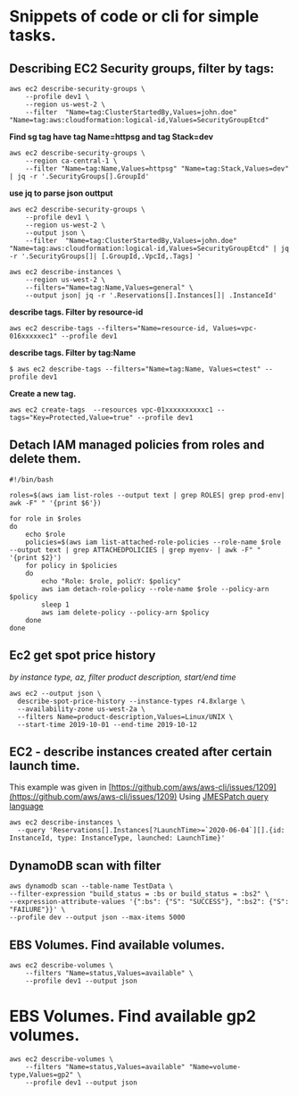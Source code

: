 # Snippets of code or cli for simple tasks.

## Describing EC2 Security groups, filter by tags:


```
aws ec2 describe-security-groups \
    --profile dev1 \
    --region us-west-2 \
    --filter  "Name=tag:ClusterStartedBy,Values=john.doe" "Name=tag:aws:cloudformation:logical-id,Values=SecurityGroupEtcd"
```

**Find sg tag have tag Name=httpsg and tag Stack=dev**
```
aws ec2 describe-security-groups \
    --region ca-central-1 \
    --filter "Name=tag:Name,Values=httpsg" "Name=tag:Stack,Values=dev" | jq -r '.SecurityGroups[].GroupId'
```

**use jq to parse json outtput**
```
aws ec2 describe-security-groups \
    --profile dev1 \
    --region us-west-2 \
    --output json \
    --filter  "Name=tag:ClusterStartedBy,Values=john.doe" "Name=tag:aws:cloudformation:logical-id,Values=SecurityGroupEtcd" | jq -r '.SecurityGroups[]| [.GroupId,.VpcId,.Tags] '

```


```
aws ec2 describe-instances \
    --region us-west-2 \
    --filters="Name=tag:Name,Values=general" \
    --output json| jq -r '.Reservations[].Instances[]| .InstanceId'

```

**describe tags. Filter by resource-id**
```
aws ec2 describe-tags --filters="Name=resource-id, Values=vpc-016xxxxxec1" --profile dev1 
```

**describe tags. Filter by tag:Name**
```
$ aws ec2 describe-tags --filters="Name=tag:Name, Values=ctest" --profile dev1 
```

**Create a new tag.**
```
aws ec2 create-tags  --resources vpc-01xxxxxxxxxxc1 --tags="Key=Protected,Value=true" --profile dev1
```


## Detach IAM managed policies from roles and delete them.
```
#!/bin/bash

roles=$(aws iam list-roles --output text | grep ROLES| grep prod-env| awk -F" " '{print $6'})

for role in $roles
do
    echo $role
    policies=$(aws iam list-attached-role-policies --role-name $role  --output text | grep ATTACHEDPOLICIES | grep myenv- | awk -F" " '{print $2}')
    for policy in $policies
    do
        echo "Role: $role, policY: $policy"
        aws iam detach-role-policy --role-name $role --policy-arn $policy
        sleep 1
        aws iam delete-policy --policy-arn $policy
    done
done

```

## Ec2 get spot price history

*by instance type, az, filter product description, start/end time*
```
aws ec2 --output json \
  describe-spot-price-history --instance-types r4.8xlarge \
  --availability-zone us-west-2a \
  --filters Name=product-description,Values=Linux/UNIX \
  --start-time 2019-10-01 --end-time 2019-10-12 
```

## EC2 - describe instances created after certain launch time.
This example was given in [https://github.com/aws/aws-cli/issues/1209](https://github.com/aws/aws-cli/issues/1209)
Using [JMESPatch query language](https://jmespath.org/tutorial.html)

```
aws ec2 describe-instances \
  --query 'Reservations[].Instances[?LaunchTime>=`2020-06-04`][].{id: InstanceId, type: InstanceType, launched: LaunchTime}'
```


## DynamoDB scan with filter

```
aws dynamodb scan --table-name TestData \
--filter-expression "build_status = :bs or build_status = :bs2" \
--expression-attribute-values '{":bs": {"S": "SUCCESS"}, ":bs2": {"S": "FAILURE"}}' \
--profile dev --output json --max-items 5000
```

## EBS Volumes. Find available volumes.
```
aws ec2 describe-volumes \
    --filters "Name=status,Values=available" \
    --profile dev1 --output json
```

# EBS Volumes. Find available gp2 volumes.
```
aws ec2 describe-volumes \
    --filters "Name=status,Values=available" "Name=volume-type,Values=gp2" \
    --profile dev1 --output json

```


